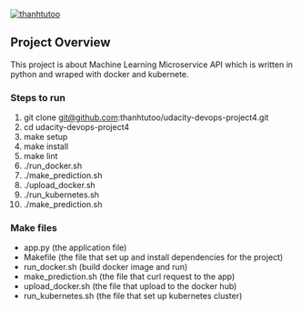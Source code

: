 [![thanhtutoo](https://circleci.com/gh/thanhtutoo/udacity-devops-project4.svg?style=svg)](https://circleci.com/gh/thanhtutoo/udacity-devops-project4)
## Project Overview

This project is about Machine Learning Microservice API which is written in python and wraped with docker and kubernete.
### Steps to run
1. git clone git@github.com:thanhtutoo/udacity-devops-project4.git
2. cd udacity-devops-project4
3. make setup
4. make install
5. make lint
6. ./run_docker.sh
7. ./make_prediction.sh
8. ./upload_docker.sh
9. ./run_kubernetes.sh
10. ./make_prediction.sh

### Make files
* app.py (the application file)
* Makefile (the file that set up and install dependencies for the project)
* run_docker.sh (build docker image and run)
* make_prediction.sh (the file that curl request to the app)
* upload_docker.sh (the file that upload to the docker hub)
* run_kubernetes.sh (the file that set up kubernetes cluster)

